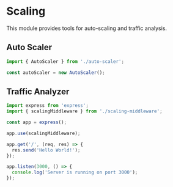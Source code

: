 
# Scaling

This module provides tools for auto-scaling and traffic analysis.

## Auto Scaler

```typescript
import { AutoScaler } from './auto-scaler';

const autoScaler = new AutoScaler();
```

## Traffic Analyzer

```typescript
import express from 'express';
import { scalingMiddleware } from './scaling-middleware';

const app = express();

app.use(scalingMiddleware);

app.get('/', (req, res) => {
  res.send('Hello World!');
});

app.listen(3000, () => {
  console.log('Server is running on port 3000');
});
```
